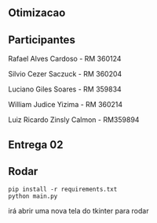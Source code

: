 ## Otimizacao

## Participantes

Rafael Alves Cardoso -
RM 360124

Silvio Cezer Saczuck -
RM 360204

Luciano Giles Soares -
RM 359834

William Judice Yizima -
RM 360214

Luiz Ricardo Zinsly Calmon -
RM359894

## Entrega 02

## Rodar

```
pip install -r requirements.txt
python main.py
```

irá abrir uma nova tela do tkinter para rodar
